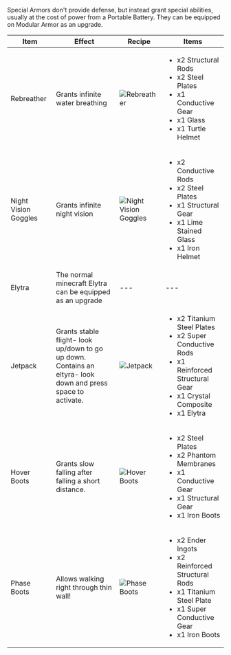 Special Armors don't provide defense, but instead grant special abilities, usually at the cost of power from a Portable Battery. They can be equipped on Modular Armor as an upgrade.

| Item | Effect |Recipe | Items |
|------|--------|-------|-------|
| Rebreather | Grants infinite water breathing |![Rebreather](https://cdn.discordapp.com/attachments/739536694398812230/879738929291599922/rebreather.png) | <ul><li>x2 Structural Rods</li><li>x2 Steel Plates</li><li>x1 Conductive Gear</li><li>x1 Glass</li><li>x1 Turtle Helmet</li></ul> |
| Night Vision Goggles | Grants infinite night vision |![Night Vision Goggles](https://cdn.discordapp.com/attachments/739536694398812230/879738960958591007/night_vision_goggles.png) | <ul><li>x2 Conductive Rods</li><li>x2 Steel Plates</li><li>x1 Structural Gear</li><li>x1 Lime Stained Glass</li><li>x1 Iron Helmet</li></ul> |
| Elytra | The normal minecraft Elytra can be equipped as an upgrade | --- | --- |
| Jetpack | Grants stable flight- look up/down to go up down. Contains an eltyra- look down and press space to activate. |![Jetpack](https://cdn.discordapp.com/attachments/739536694398812230/879739832421711932/jetpack.png) | <ul><li>x2 Titanium Steel Plates</li><li>x2 Super Conductive Rods</li><li>x1 Reinforced Structural Gear</li><li>x1 Crystal Composite</li><li>x1 Elytra</li></ul> |
| Hover Boots | Grants slow falling after falling a short distance. |![Hover Boots](https://cdn.discordapp.com/attachments/739536694398812230/879740584523341914/hover_boots.png) | <ul><li>x2 Steel Plates</li><li>x2 Phantom Membranes</li><li>x1 Conductive Gear</li><li>x1 Structural Gear</li><li>x1 Iron Boots</li></ul> |
| Phase Boots | Allows walking right through thin wall! |![Phase Boots](https://cdn.discordapp.com/attachments/739536694398812230/879740565804179456/phase_boots.png) | <ul><li>x2 Ender Ingots</li><li>x2 Reinforced Structural Rods</li><li>x1 Titanium Steel Plate</li><li>x1 Super Conductive Gear</li><li>x1 Iron Boots</li></ul> |
